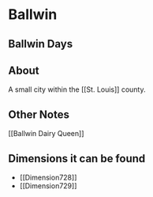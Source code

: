 # Ballwin
## Ballwin Days

## About
A small city within the [[St. Louis]] county. 

## Other Notes
[[Ballwin Dairy Queen]]
## Dimensions it can be found
- [[Dimension728]]
- [[Dimension729]]